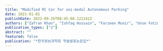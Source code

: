 ```yaml
---
title: "Modified RC Car for uni-modal Autonomous Parking"
date: 2021-01-01
publishDate: 2022-09-26T08:45:08.121241Z
authors: ["Zafran Khan", "Ishfaq Hussain", "Farzeen Munir", "Unse Fatima", "Shoaib Azam", "Moongu Jeon"]
publication_types: ["2"]
abstract: ""
featured: false
publication: "*한국정보과학회 학술발표논문집*"
---
```


